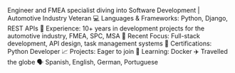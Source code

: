 Engineer and FMEA specialist diving into Software Development | Automotive Industry Veteran
💻 Languages & Frameworks: Python, Django, REST APIs
🔧 Experience: 10+ years in development projects for the automotive industry, FMEA, SPC, MSA
🚀 Recent Focus: Full-stack development, API design, task management systems
📜 Certifications: Python Developer
📈 Projects: Eager to join
🌱 Learning: Docker
✈️ Travelled the globe
🗣️ Spanish, English, German, Portuguese
